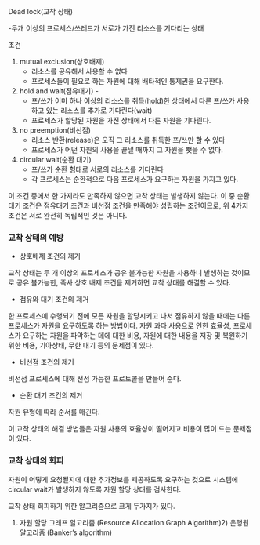 Dead lock(교착 상태)

-두개 이상의 프로세스/쓰레드가 서로가 가진 리소스를 기다리는 상태

  

조건

1. mutual exclusion(상호배제)
    - 리소스를 공유해서 사용할 수 없다
    - 프로세스들이 필요로 하는 자원에 대해 배타적인 통제권을 요구한다.
2. hold and wait(점유대기) -
    - 프/쓰가 이미 하나 이상의 리소스를 취득(hold)한 상태에서 다른 프/쓰가 사용하고 있는 리소스를 추가로 기다린다(wait)
    - 프로세스가 할당된 자원을 가진 상태에서 다른 자원을 기다린다.
3. no preemption(비선점)
    - 리소스 반환(release)은 오직 그 리소스를 취득한 프/쓰만 할 수 있다
    - 프로세스가 어떤 자원의 사용을 끝낼 때까지 그 자원을 뺏을 수 없다.
4. circular wait(순환 대기)
    - 프/쓰가 순환 형태로 서로의 리소스를 기다린다
    - 각 프로세스는 순환적으로 다음 프로세스가 요구하는 자원을 가지고 있다.

  

이 조건 중에서 한 가지라도 만족하지 않으면 교착 상태는 발생하지 않는다. 이 중 순환대기 조건은 점유대기 조건과 비선점 조건을 만족해야 성립하는 조건이므로, 위 4가지 조건은 서로 완전히 독립적인 것은 아니다.

  

### **교착 상태의 예방**

- 상호배제 조건의 제거

교착 상태는 두 개 이상의 프로세스가 공유 불가능한 자원을 사용하니 발생하는 것이므로 공유 불가능한, 즉사 상호 배제 조건을 제거하면 교착 상태를 해결할 수 있다.

- 점유와 대기 조건의 제거

한 프로세스에 수행되기 전에 모든 자원을 할당시키고 나서 점유하지 않을 때에는 다른 프로세스가 자원을 요구하도록 하는 방법이다. 자원 과다 사용으로 인한 효율성, 프로세스가 요구하는 자원을 파악하는 데에 대한 비용, 자원에 대한 내용을 저장 및 복원하기 위한 비용, 기아상태, 무한 대기 등의 문제점이 있다.

- 비선점 조건의 제거

비선점 프로세스에 대해 선점 가능한 프로토콜을 만들어 준다.

- 순환 대기 조건의 제거

자원 유형에 따라 순서를 매긴다.

이 교착 상태의 해결 방법들은 자원 사용의 효율성이 떨어지고 비용이 많이 드는 문제점이 있다.

### **교착 상태의 회피**

자원이 어떻게 요청될지에 대한 추가정보를 제공하도록 요구하는 것으로 시스템에 circular wait가 발생하지 않도록 자원 할당 상태를 검사한다.

교착 상태 회피하기 위한 알고리즘으로 크게 두가지가 있다.

1) 자원 할당 그래프 알고리즘 (Resource Allocation Graph Algorithm)2) 은행원 알고리즘 (Banker’s algorithm)